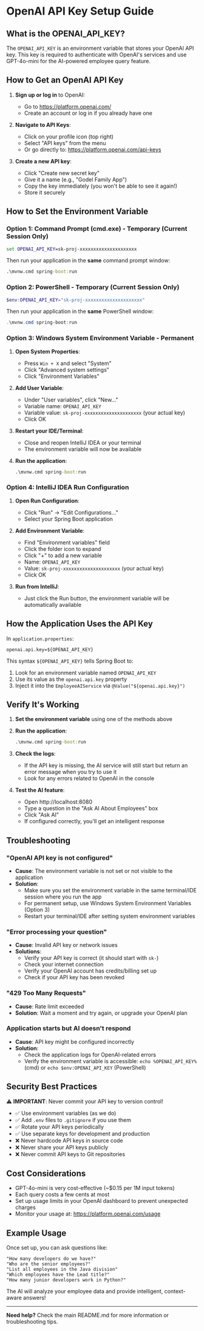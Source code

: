 # OpenAI API Key Setup Guide

## What is the OPENAI_API_KEY?

The `OPENAI_API_KEY` is an environment variable that stores your OpenAI API key. This key is required to authenticate with OpenAI's services and use GPT-4o-mini for the AI-powered employee query feature.

## How to Get an OpenAI API Key

1. **Sign up or log in** to OpenAI:
   - Go to https://platform.openai.com/
   - Create an account or log in if you already have one

2. **Navigate to API Keys**:
   - Click on your profile icon (top right)
   - Select "API keys" from the menu
   - Or go directly to: https://platform.openai.com/api-keys

3. **Create a new API key**:
   - Click "Create new secret key"
   - Give it a name (e.g., "Godel Family App")
   - Copy the key immediately (you won't be able to see it again!)
   - Store it securely

## How to Set the Environment Variable

### Option 1: Command Prompt (cmd.exe) - Temporary (Current Session Only)

```cmd
set OPENAI_API_KEY=sk-proj-xxxxxxxxxxxxxxxxxxxxx
```

Then run your application in the **same** command prompt window:
```cmd
.\mvnw.cmd spring-boot:run
```

### Option 2: PowerShell - Temporary (Current Session Only)

```powershell
$env:OPENAI_API_KEY="sk-proj-xxxxxxxxxxxxxxxxxxxxx"
```

Then run your application in the **same** PowerShell window:
```powershell
.\mvnw.cmd spring-boot:run
```

### Option 3: Windows System Environment Variable - Permanent

1. **Open System Properties**:
   - Press `Win + X` and select "System"
   - Click "Advanced system settings"
   - Click "Environment Variables"

2. **Add User Variable**:
   - Under "User variables", click "New..."
   - Variable name: `OPENAI_API_KEY`
   - Variable value: `sk-proj-xxxxxxxxxxxxxxxxxxxxx` (your actual key)
   - Click OK

3. **Restart your IDE/Terminal**:
   - Close and reopen IntelliJ IDEA or your terminal
   - The environment variable will now be available

4. **Run the application**:
   ```cmd
   .\mvnw.cmd spring-boot:run
   ```

### Option 4: IntelliJ IDEA Run Configuration

1. **Open Run Configuration**:
   - Click "Run" → "Edit Configurations..."
   - Select your Spring Boot application

2. **Add Environment Variable**:
   - Find "Environment variables" field
   - Click the folder icon to expand
   - Click "+" to add a new variable
   - Name: `OPENAI_API_KEY`
   - Value: `sk-proj-xxxxxxxxxxxxxxxxxxxxx` (your actual key)
   - Click OK

3. **Run from IntelliJ**:
   - Just click the Run button, the environment variable will be automatically available

## How the Application Uses the API Key

In `application.properties`:
```properties
openai.api.key=${OPENAI_API_KEY}
```

This syntax `${OPENAI_API_KEY}` tells Spring Boot to:
1. Look for an environment variable named `OPENAI_API_KEY`
2. Use its value as the `openai.api.key` property
3. Inject it into the `EmployeeAIService` via `@Value("${openai.api.key}")`

## Verify It's Working

1. **Set the environment variable** using one of the methods above

2. **Run the application**:
   ```cmd
   .\mvnw.cmd spring-boot:run
   ```

3. **Check the logs**:
   - If the API key is missing, the AI service will still start but return an error message when you try to use it
   - Look for any errors related to OpenAI in the console

4. **Test the AI feature**:
   - Open http://localhost:8080
   - Type a question in the "Ask AI About Employees" box
   - Click "Ask AI"
   - If configured correctly, you'll get an intelligent response

## Troubleshooting

### "OpenAI API key is not configured"
- **Cause**: The environment variable is not set or not visible to the application
- **Solution**: 
  - Make sure you set the environment variable in the same terminal/IDE session where you run the app
  - For permanent setup, use Windows System Environment Variables (Option 3)
  - Restart your terminal/IDE after setting system environment variables

### "Error processing your question"
- **Cause**: Invalid API key or network issues
- **Solutions**:
  - Verify your API key is correct (it should start with `sk-`)
  - Check your internet connection
  - Verify your OpenAI account has credits/billing set up
  - Check if your API key has been revoked

### "429 Too Many Requests"
- **Cause**: Rate limit exceeded
- **Solution**: Wait a moment and try again, or upgrade your OpenAI plan

### Application starts but AI doesn't respond
- **Cause**: API key might be configured incorrectly
- **Solution**: 
  - Check the application logs for OpenAI-related errors
  - Verify the environment variable is accessible: `echo %OPENAI_API_KEY%` (cmd) or `echo $env:OPENAI_API_KEY` (PowerShell)

## Security Best Practices

⚠️ **IMPORTANT**: Never commit your API key to version control!

- ✅ Use environment variables (as we do)
- ✅ Add `.env` files to `.gitignore` if you use them
- ✅ Rotate your API keys periodically
- ✅ Use separate keys for development and production
- ❌ Never hardcode API keys in source code
- ❌ Never share your API keys publicly
- ❌ Never commit API keys to Git repositories

## Cost Considerations

- GPT-4o-mini is very cost-effective (~$0.15 per 1M input tokens)
- Each query costs a few cents at most
- Set up usage limits in your OpenAI dashboard to prevent unexpected charges
- Monitor your usage at: https://platform.openai.com/usage

## Example Usage

Once set up, you can ask questions like:

```
"How many developers do we have?"
"Who are the senior employees?"
"List all employees in the Java division"
"Which employees have the Lead title?"
"How many junior developers work in Python?"
```

The AI will analyze your employee data and provide intelligent, context-aware answers!

---

**Need help?** Check the main README.md for more information or troubleshooting tips.

